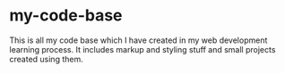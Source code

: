# my-code-base
This is all my code base which I have created in my web development learning process. It includes markup and styling stuff and small projects created using them.  
